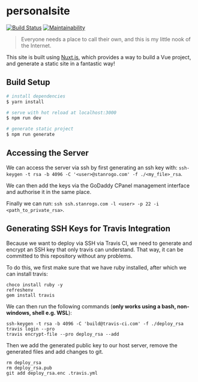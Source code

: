 # personalsite

[![Build Status](https://travis-ci.com/stanrogo/personalsite.svg?branch=master)](https://travis-ci.com/stanrogo/personalsite)
[![Maintainability](https://api.codeclimate.com/v1/badges/50e85e0040327c92f424/maintainability)](https://codeclimate.com/github/stanrogo/personalsite/maintainability)

> Everyone needs a place to call their own, and this is my little nook of the Internet.

This site is built using [Nuxt.js](https://github.com/nuxt/nuxt.js), which provides a way to
build a Vue project, and generate a static site in a fantastic way!

## Build Setup

``` bash
# install dependencies
$ yarn install

# serve with hot reload at localhost:3000
$ npm run dev

# generate static project
$ npm run generate
```

## Accessing the Server
We can access the server via ssh by first generating an ssh key with:
`ssh-keygen -t rsa -b 4096 -C '<user>@stanrogo.com' -f ./<my_file>_rsa`.

We can then add the keys via the GoDaddy CPanel management interface and authorise it in the same place.

Finally we can run: `ssh ssh.stanrogo.com -l <user> -p 22 -i <path_to_private_rsa>`.

## Generating SSH Keys for Travis Integration
Because we want to deploy via SSH via Travis CI, we need to generate and encrypt an SSH key
that only travis can understand. That way, it can be committed to this repository without any problems.

To do this, we first make sure that we have ruby installed, after which we can install travis:
```
choco install ruby -y
refreshenv
gem install travis
```

We can then run the following commands (**only works using a bash, non-windows, shell e.g. WSL**):
```
ssh-keygen -t rsa -b 4096 -C 'build@travis-ci.com' -f ./deploy_rsa
travis login --pro
travis encrypt-file --pro deploy_rsa --add
```

Then we add the generated public key to our host server, remove the generated files
and add changes to git.

```
rm deploy_rsa
rm deploy_rsa.pub
git add deploy_rsa.enc .travis.yml
```

